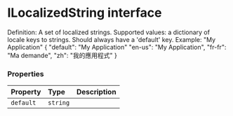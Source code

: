 # ILocalizedString interface





Definition: A set of localized strings. 
Supported values: a dictionary of locale keys to strings. Should always have a 'default' key. 
Example: "My Application" 
{ 
"default": "My Application" 
"en-us": "My Application", 
"fr-fr": "Ma demande", 
"zh": "我的應用程式" 
}




### Properties

| Property	   | Type	| Description|
|:-------------|:-------|:-----------|
|`default`      | `string` |  |




